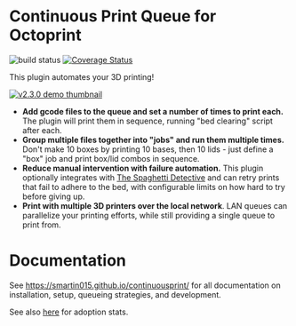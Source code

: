 # Continuous Print Queue for Octoprint

![build status](https://img.shields.io/travis/smartin015/continuousprint/master?style=plastic)
[![Coverage Status](https://coveralls.io/repos/github/smartin015/continuousprint/badge.svg?branch=master)](https://coveralls.io/github/smartin015/continuousprint?branch=master)

This plugin automates your 3D printing!

[![v2.3.0 demo thumbnail](https://user-images.githubusercontent.com/607666/210150942-d323ed1c-6d07-41eb-aecc-e504ed9e7705.png)](https://www.youtube.com/watch?v=07XfCi9YR_k&list=PLBLlNoYKuCw3dnUcdPQk6Tc_GmNsfYAr7&index=1)

* **Add gcode files to the queue and set a number of times to print each.** The plugin will print them in sequence, running "bed clearing" script after each.
* **Group multiple files together into "jobs" and run them multiple times.** Don't make 10 boxes by printing 10 bases, then 10 lids - just define a "box" job and print box/lid combos in sequence.
* **Reduce manual intervention with failure automation.** This plugin optionally integrates with [The Spaghetti Detective](https://www.thespaghettidetective.com/) and can retry prints that fail to adhere to the bed, with configurable limits on how hard to try before giving up.
* **Print with multiple 3D printers over the local network**. LAN queues can parallelize your printing efforts, while still providing a single queue to print from.

# Documentation

See https://smartin015.github.io/continuousprint/ for all documentation on installation, setup, queueing strategies, and development.

See also [here](https://octo-plugin-stats2.vercel.app/) for adoption stats.
